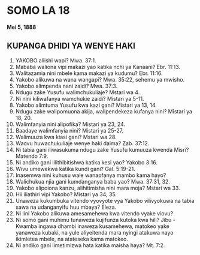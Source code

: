 # SOMO LA 18
**Mei 5, 1888**

## KUPANGA DHIDI YA WENYE HAKI

1. YAKOBO aliishi wapi? Mwa. 37:1.
2. Mababa waliona vipi makazi yao katika nchi ya Kanaani? Ebr. 11:13.
3. Walitazamia nini mbele kama makazi ya kudumu? Ebr. 11:16.
4. Yakobo alikuwa na wana wangapi? Mwa. 35:22, sehemu ya mwisho.
5. Yakobo alimpenda nani zaidi? Mwa. 37:3.
6. Ndugu zake Yusufu walimchukuliaje? Mstari wa 4.
7. Ni nini kiliwafanya wamchukie zaidi? Mistari ya 5-11.
8. Yakobo alimtuma Yusufu kwa kazi gani? Mistari ya 13, 14.
9. Ndugu zake walipomuona akija, walipendekeza kufanya nini? Mistari ya 18, 20.
10. Walimfanyia nini alipofika? Mistari ya 23, 24.
11. Baadaye walimfanyia nini? Mistari ya 25-27.
12. Walimuuza kwa kiasi gani? Mstari wa 28.
13. Waovu huwachukuliaje wenye haki daima? Zab. 37:12.
14. Ni tabia gani iliwasukuma ndugu zake Yusufu kumuuza kwenda Misri? Matendo 7:9.
15. Ni andiko gani lilithibitishwa katika kesi yao? Yakobo 3:16.
16. Wivu umewekwa katika kundi gani? Gal. 5:19-21.
17. Inasemwa nini kuhusu wale wanaofanya mambo kama hayo?
18. Walichukua njia gani kumdanganya baba yao? Mwa. 37:31, 32.
19. Yakobo alipoiona kanzu, alihitimisha nini mara moja? Mstari wa 33.
20. Hii iliathiri vipi Yakobo? Mistari ya 34, 35.
21. Unaweza kukumbuka vitendo vyovyote vya Yakobo vilivyokuwa na tabia sawa na udanganyifu huu mbaya? Eleza.
22. Ni lini Yakobo alikuwa amesamehewa kwa vitendo vyake viovu?
23. Ni somo gani muhimu tunaweza kujifunza kutoka kwa hili? Jibu - Kwamba ingawa dhambi inaweza kusamehewa, matokeo yake yanaweza kubaki, na yule aliyeitenda mara nyingi atakuwa nayo ikimletea mbele, na atateseka kama matokeo.
24. Ni andiko gani limetimizwa hata katika maisha haya? Mt. 7:2.